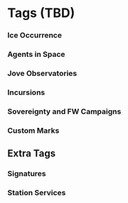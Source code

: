 # Tags (TBD)
### Ice Occurrence
### Agents in Space
### Jove Observatories
### Incursions
### Sovereignty and FW Campaigns
### Custom Marks

## Extra Tags
### Signatures
### Station Services
<!--stackedit_data:
eyJoaXN0b3J5IjpbMTMwNTk0NDI3Niw1ODEzMDEzNDgsNTE1MD
A5ODddfQ==
-->